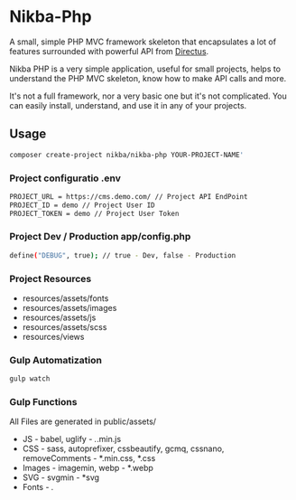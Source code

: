 # Nikba-Php
A small, simple PHP MVC framework skeleton that encapsulates a lot of features surrounded with powerful API from <a href="https://directus.io/">Directus</a>.

Nikba PHP is a very simple application, useful for small projects, helps to understand the PHP MVC skeleton, know how to make API calls and more.

It's not a full framework, nor a very basic one but it's not complicated. You can easily install, understand, and use it in any of your projects.

## Usage
  ```sh
  composer create-project nikba/nikba-php YOUR-PROJECT-NAME'
  ```
### Project configuratio .env
  ```sh
  PROJECT_URL = https://cms.demo.com/ // Project API EndPoint
  PROJECT_ID = demo // Project User ID
  PROJECT_TOKEN = demo // Project User Token
  ```
### Project Dev / Production app/config.php
  ```sh
  define("DEBUG", true); // true - Dev, false - Production
  ```
### Project Resources
* resources/assets/fonts
* resources/assets/images
* resources/assets/js
* resources/assets/scss
* resources/views

### Gulp Automatization
  ```sh
  gulp watch
  ```
### Gulp Functions
All Files are generated in public/assets/
* JS - babel, uglify - *.*.min.js
* CSS - sass, autoprefixer, cssbeautify, gcmq, cssnano, removeComments - *.min.css, *.css
* Images - imagemin, webp - *.webp
* SVG - svgmin - *svg
* Fonts - *.*